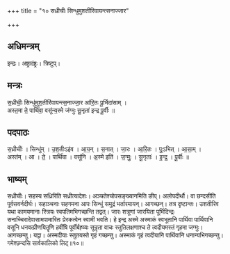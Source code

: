 +++
title = "१० सध्रीचीः सिन्धुमुशतीरिवायन्त्सनाज्जार"

+++
## अधिमन्त्रम्
इन्द्रः। अष्ट्रादंष्ट्रः। त्रिष्टुप्।

## मन्त्रः
स॒ध्रीचीः॒ सिन्धु॑मुश॒तीरि॑वायन्त्स॒नाज्जा॒र आ॑रि॒तः पू॒र्भिदा॑साम् ।  
अस्त॒मा ते॒ पार्थि॑वा॒ वसू॑न्य॒स्मे ज॑ग्मुः सू॒नृता॑ इन्द्र पू॒र्वीः ॥

## पदपाठः
स॒ध्रीचीः॑ । सिन्धु॑म् । उ॒श॒तीःऽइ॑व । आ॒य॒न् । स॒नात् । जा॒रः । आ॒रि॒तः । पूः॒ऽभित् । आ॒सा॒म् ।  
अस्त॑म् । आ । ते॒ । पार्थि॑वा । वसू॑नि । अ॒स्मे इति॑ । ज॒ग्मुः॒ । सू॒नृताः॑ । इ॒न्द्र॒ । पू॒र्वीः ॥

## भाष्यम्
सध्रीचीः। सहस्य सध्रिरिति सध्रीत्यादेशः। अञ्चतेश्चोपसङ्ख्यानमिति ङीप्। अलोपदीर्थौ। वा छन्दसीति पूर्वसवर्नदीर्घः। सहाञ्चनाः सहगमना आपः सिन्धुं समुद्रं भर्तारमायन्। आगच्छन्। तत्र दृष्टान्तः। उशतीरिव यथा कामयमानाः स्त्रियः स्वपतिमभिगच्छन्ति तद्वत्। जारः शत्रूणां जारयिता पूर्भिदिन्द्रः सनाच्चिरादेवासामपामारितः प्रेरकत्वेन स्वामी भवति। हे इन्द्र अस्मे अस्माकं स्वभूतानि पार्थिवा पार्थिवानि वसूनि धनवत्प्रीणयितॄणि हवींषि पूर्वीर्बह्व्यः सून्रृता वाचः स्तुतिलक्षणाश्च ते त्वदीयमस्तं गृहमा जग्मुः। आगच्छन्तु। यद्वा। अस्मदीयाः स्तुतयस्ते गृहं गच्छन्तु। अस्माकं गृहं त्वदीयानि पार्थिवानि धनान्यभिगच्छन्तु। गमेश्छन्दसि सार्वकालिको लिट्॥१०॥